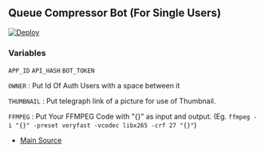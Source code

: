 ## Queue Compressor Bot (For Single Users)

[![Deploy](https://www.herokucdn.com/deploy/button.svg)](https://dashboard.heroku.com/deploy?template=https://github.com/MrSuhan/compressor)

### Variables
`APP_ID` `API_HASH` `BOT_TOKEN`

`OWNER` : Put Id Of Auth Users with a space between it

`THUMBNAIL` : Put telegraph link of a picture for use of Thumbnail.

`FFMPEG` : Put Your FFMPEG Code with "{}" as input and output. (Eg. `ffmpeg -i "{}" -preset veryfast -vcodec libx265 -crf 27 "{}"`)

- [Main Source](https://github.com/1Danish-00/CompressorBot)
